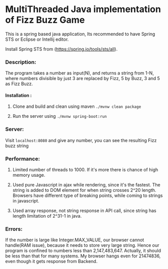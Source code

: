# MultiThreaded Java implementation of Fizz Buzz Game

This is a spring based java application, Its recommended to have Spring STS or Eclipse or Intellij editor.

Install Spring STS from (https://spring.io/tools/sts/all).

### Description:

The program takes a number as input(N), and returns a string from 1-N, where numbers divisible by just 3 are replaced by Fizz, 5 by Buzz,  3 and 5 as Fizz Buzz.

#### Installation :

1. Clone and build and clean using maven
```./mvnw clean package```

2. Run the server using
 ```./mvnw spring-boot:run```
  
### Server:

Visit ```localhost:8080``` and give any number, you can see the resulting Fizz buzz string

### Performance:

1. Limited number of threads to 1000. If it's more there is chance of high memory usage.

2. Used pure Javascript in ajax while rendering, since it's the fastest. The string is added to DOM element for when string crosses 2^20 length. Browsers have different type of breaking points, while 
coming to strings in javascript.

3. Used array response, not string response in API call, since string has length limitation of 2^31-1
in java.

### Errors:

If the number is large like Integer.MAX_VALUE, our browser cannot handle(RAM issue), because it needs to store very large string. Hence our program is confined to numbers less than 2,147,483,647. Actually, it should be less than that for many systems. My browser hangs even for 21474836, even though it gets response from Backend. 




